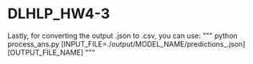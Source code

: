 # DLHLP_HW4-3


Lastly, for converting the output .json to .csv, you can use:
"""
python process_ans.py [INPUT_FILE=./output/MODEL_NAME/predictions_.json] [OUTPUT_FILE_NAME]
"""
